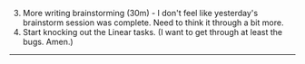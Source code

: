 3. More writing brainstorming (30m) - I don't feel like yesterday's brainstorm session was complete. Need to think it through a bit more.
4. Start knocking out the Linear tasks. (I want to get through at least the bugs. Amen.)

---

